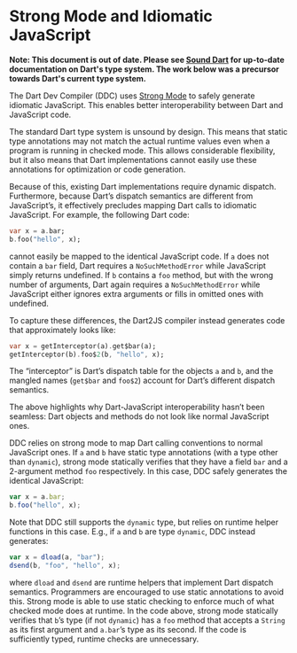 # Strong Mode and Idiomatic JavaScript

**Note: This document is out of date.  Please see [Sound Dart](https://dart.dev/guides/language/sound-dart) for up-to-date
documentation on Dart's type system.  The work below was a precursor towards Dart's current type system.**

The Dart Dev Compiler (DDC) uses [Strong Mode](STRONG_MODE.md) to safely generate
idiomatic JavaScript.  This enables better interoperability between Dart and JavaScript code.

The standard Dart type system is unsound by design.  This means that static type annotations may not match the actual runtime values even when a program is running in checked mode.  This allows considerable flexibility, but it also means that Dart implementations cannot easily use these annotations for optimization or code generation.

Because of this, existing Dart implementations require dynamic dispatch.  Furthermore, because Dart’s dispatch semantics are different from JavaScript’s, it effectively precludes mapping Dart calls to idiomatic JavaScript.  For example, the following Dart code:

```dart
var x = a.bar;
b.foo("hello", x);
```

cannot easily be mapped to the identical JavaScript code.  If `a` does not contain a `bar` field, Dart requires a `NoSuchMethodError` while JavaScript simply returns undefined.  If `b` contains a `foo` method, but with the wrong number of arguments, Dart again requires a `NoSuchMethodError` while JavaScript either ignores extra arguments or fills in omitted ones with undefined.   

To capture these differences, the Dart2JS compiler instead generates code that approximately looks like:

```dart
var x = getInterceptor(a).get$bar(a);
getInterceptor(b).foo$2(b, "hello", x);
```
The “interceptor” is Dart’s dispatch table for the objects `a` and `b`, and the mangled names (`get$bar` and `foo$2`) account for Dart’s different dispatch semantics.

The above highlights why Dart-JavaScript interoperability hasn’t been seamless: Dart objects and methods do not look like normal JavaScript ones.

DDC relies on strong mode to map Dart calling conventions to normal JavaScript ones.  If `a` and `b` have static type annotations (with a type other than `dynamic`), strong mode statically verifies that they have a field `bar` and a 2-argument method `foo` respectively.  In this case, DDC safely generates the identical JavaScript:

```javascript
var x = a.bar;
b.foo("hello", x);
```

Note that DDC still supports the `dynamic` type, but relies on runtime helper functions in this case.  E.g., if `a` and `b` are type `dynamic`, DDC instead generates:

```javascript
var x = dload(a, "bar");
dsend(b, "foo", "hello", x);
```

where `dload` and `dsend` are runtime helpers that implement Dart dispatch semantics.  Programmers are encouraged to use static annotations to avoid this. Strong mode is able to use static checking to enforce much of what checked mode does at runtime.  In the code above, strong mode statically verifies that `b`’s type (if not `dynamic`) has a `foo` method that accepts a `String` as its first argument and `a.bar`’s type as its second.  If the code is sufficiently typed, runtime checks are unnecessary.
